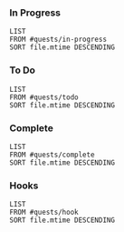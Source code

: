 ### In Progress
```dataview
LIST
FROM #quests/in-progress
SORT file.mtime DESCENDING
```
### To Do
```dataview
LIST
FROM #quests/todo
SORT file.mtime DESCENDING
```
### Complete
```dataview
LIST
FROM #quests/complete
SORT file.mtime DESCENDING
```
### Hooks
```dataview
LIST
FROM #quests/hook 
SORT file.mtime DESCENDING
```
